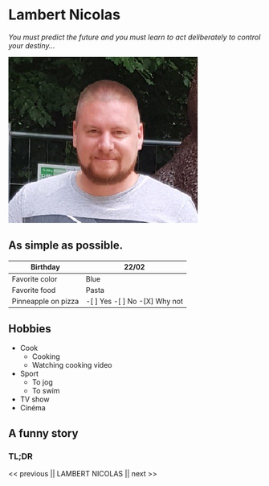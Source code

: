 # Lambert Nicolas #

*You must predict the future and you must learn to act deliberately to control your destiny...*

![This is an image](photo.jpeg)

## As simple as possible.

Birthday | 22/02
--- | --- 
Favorite color | Blue
Favorite food | Pasta
Pinneapple on pizza | -[ ] Yes -[ ] No -[X] Why not

## Hobbies
- Cook
    - Cooking
    - Watching cooking video
- Sport
    - To jog
    - To swim
- TV show
- Cinéma

## A funny story 

### TL;DR 


<< previous || LAMBERT NICOLAS || next >>


